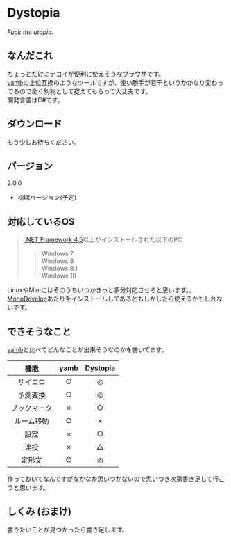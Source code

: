 # Dystopia
_Fuck the utopia._
## なんだこれ
ちょっとだけミナコイが便利に使えそうなブラウザです。  
[yamb](https://github.com/qu2/yamb)の上位互換のようなツールですが、使い勝手が若干というかかなり変わってるので全く別物として捉えてもらって大丈夫です。  
開発言語はC#です。
## ダウンロード
もう少しお待ちください。  
## バージョン
2.0.0  
* 初期バージョン(予定)

## 対応しているOS
> [.NET Framework 4.5](https://www.microsoft.com/ja-jp/download/details.aspx?id=30653)以上がインストールされた以下のPC
>> Windows 7  
Windows 8  
Windows 8.1  
Windows 10  

LinuxやMacにはそのうちいつかきっと多分対応させると思います。。  
[MonoDevelop](http://www.monodevelop.com/)あたりをインストールしてあるともしかしたら使えるかもしれないです。  
## できそうなこと
[yamb](https://github.com/qu2/yamb)と比べてどんなことが出来そうなのかを書いてます。  

|機能|yamb|Dystopia|  
|:--:|:--:|:--:|  
|サイコロ|○|◎|  
|予測変換|○|◎|  
|ブックマーク|×|○|  
|ルーム移動|○|×|  
|設定|×|○|  
|連投|×|△|  
|定形文|○|◎|  
作っておいてなんですがなかなか思いつかないので思いつき次第書き足して行こうと思います。  
## しくみ (おまけ)
書きたいことが見つかったら書き足します。

